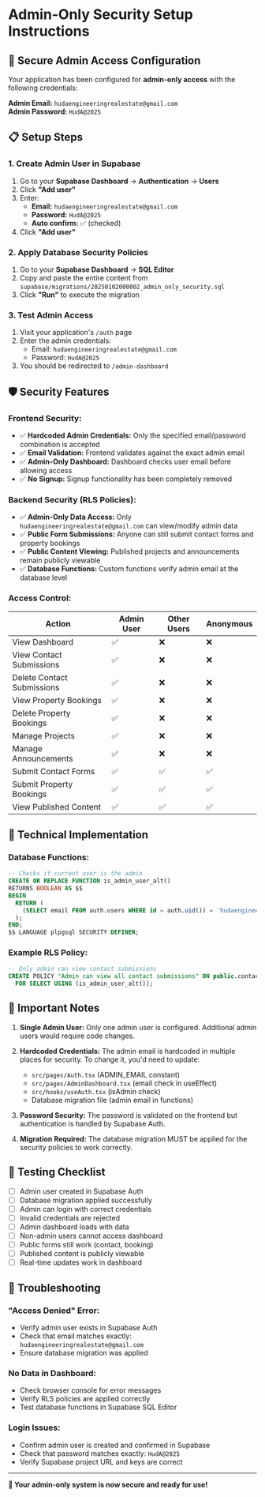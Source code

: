 # Admin-Only Security Setup Instructions

## 🔐 **Secure Admin Access Configuration**

Your application has been configured for **admin-only access** with the following credentials:

**Admin Email:** `hudaengineeringrealestate@gmail.com`  
**Admin Password:** `HudA@2025`

## 📋 **Setup Steps**

### 1. **Create Admin User in Supabase**
1. Go to your **Supabase Dashboard** → **Authentication** → **Users**
2. Click **"Add user"**
3. Enter:
   - **Email:** `hudaengineeringrealestate@gmail.com`
   - **Password:** `HudA@2025`
   - **Auto confirm:** ✅ (checked)
4. Click **"Add user"**

### 2. **Apply Database Security Policies**
1. Go to your **Supabase Dashboard** → **SQL Editor**
2. Copy and paste the entire content from `supabase/migrations/20250102000002_admin_only_security.sql`
3. Click **"Run"** to execute the migration

### 3. **Test Admin Access**
1. Visit your application's `/auth` page
2. Enter the admin credentials:
   - Email: `hudaengineeringrealestate@gmail.com`
   - Password: `HudA@2025`
3. You should be redirected to `/admin-dashboard`

## 🛡️ **Security Features**

### **Frontend Security:**
- ✅ **Hardcoded Admin Credentials:** Only the specified email/password combination is accepted
- ✅ **Email Validation:** Frontend validates against the exact admin email
- ✅ **Admin-Only Dashboard:** Dashboard checks user email before allowing access
- ✅ **No Signup:** Signup functionality has been completely removed

### **Backend Security (RLS Policies):**
- ✅ **Admin-Only Data Access:** Only `hudaengineeringrealestate@gmail.com` can view/modify admin data
- ✅ **Public Form Submissions:** Anyone can still submit contact forms and property bookings
- ✅ **Public Content Viewing:** Published projects and announcements remain publicly viewable
- ✅ **Database Functions:** Custom functions verify admin email at the database level

### **Access Control:**
| Action | Admin User | Other Users | Anonymous |
|--------|------------|-------------|-----------|
| View Dashboard | ✅ | ❌ | ❌ |
| View Contact Submissions | ✅ | ❌ | ❌ |
| Delete Contact Submissions | ✅ | ❌ | ❌ |
| View Property Bookings | ✅ | ❌ | ❌ |
| Delete Property Bookings | ✅ | ❌ | ❌ |
| Manage Projects | ✅ | ❌ | ❌ |
| Manage Announcements | ✅ | ❌ | ❌ |
| Submit Contact Forms | ✅ | ✅ | ✅ |
| Submit Property Bookings | ✅ | ✅ | ✅ |
| View Published Content | ✅ | ✅ | ✅ |

## 🔧 **Technical Implementation**

### **Database Functions:**
```sql
-- Checks if current user is the admin
CREATE OR REPLACE FUNCTION is_admin_user_alt()
RETURNS BOOLEAN AS $$
BEGIN
  RETURN (
    (SELECT email FROM auth.users WHERE id = auth.uid()) = 'hudaengineeringrealestate@gmail.com'
  );
END;
$$ LANGUAGE plpgsql SECURITY DEFINER;
```

### **Example RLS Policy:**
```sql
-- Only admin can view contact submissions
CREATE POLICY "Admin can view all contact submissions" ON public.contact_submissions
  FOR SELECT USING (is_admin_user_alt());
```

## 🚨 **Important Notes**

1. **Single Admin User:** Only one admin user is configured. Additional admin users would require code changes.

2. **Hardcoded Credentials:** The admin email is hardcoded in multiple places for security. To change it, you'd need to update:
   - `src/pages/Auth.tsx` (ADMIN_EMAIL constant)
   - `src/pages/AdminDashboard.tsx` (email check in useEffect)
   - `src/hooks/useAuth.tsx` (isAdmin check)
   - Database migration file (admin email in functions)

3. **Password Security:** The password is validated on the frontend but authentication is handled by Supabase Auth.

4. **Migration Required:** The database migration MUST be applied for the security policies to work correctly.

## 🧪 **Testing Checklist**

- [ ] Admin user created in Supabase Auth
- [ ] Database migration applied successfully
- [ ] Admin can login with correct credentials
- [ ] Invalid credentials are rejected
- [ ] Admin dashboard loads with data
- [ ] Non-admin users cannot access dashboard
- [ ] Public forms still work (contact, booking)
- [ ] Published content is publicly viewable
- [ ] Real-time updates work in dashboard

## 🔄 **Troubleshooting**

### **"Access Denied" Error:**
- Verify admin user exists in Supabase Auth
- Check that email matches exactly: `hudaengineeringrealestate@gmail.com`
- Ensure database migration was applied

### **No Data in Dashboard:**
- Check browser console for error messages
- Verify RLS policies are applied correctly
- Test database functions in Supabase SQL Editor

### **Login Issues:**
- Confirm admin user is created and confirmed in Supabase
- Check that password matches exactly: `HudA@2025`
- Verify Supabase project URL and keys are correct

---

**🎯 Your admin-only system is now secure and ready for use!**